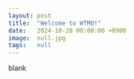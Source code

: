 ```yaml
---
layout: post
title:  "Welcome to WTMO!"
date:   2024-10-28 00:00:00 +0900
image:  null.jpg
tags:   null
---
```

blank